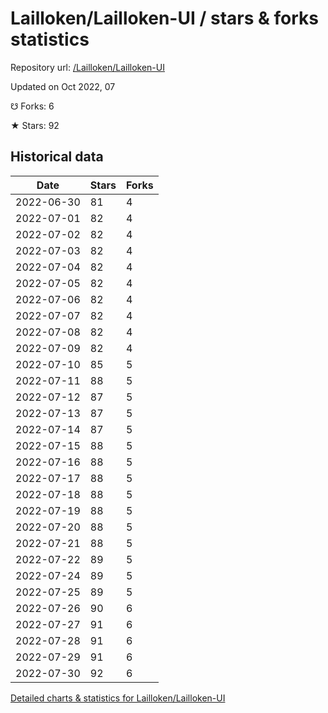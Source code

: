 # Lailloken/Lailloken-UI / stars & forks statistics

Repository url: [/Lailloken/Lailloken-UI](https://github.com/Lailloken/Lailloken-UI)

Updated on Oct 2022, 07

☋ Forks: 6

★ Stars: 92

## Historical data
| Date | Stars | Forks |
|------|-------|-------|
| 2022-06-30 | 81 | 4 | 
| 2022-07-01 | 82 | 4 | 
| 2022-07-02 | 82 | 4 | 
| 2022-07-03 | 82 | 4 | 
| 2022-07-04 | 82 | 4 | 
| 2022-07-05 | 82 | 4 | 
| 2022-07-06 | 82 | 4 | 
| 2022-07-07 | 82 | 4 | 
| 2022-07-08 | 82 | 4 | 
| 2022-07-09 | 82 | 4 | 
| 2022-07-10 | 85 | 5 | 
| 2022-07-11 | 88 | 5 | 
| 2022-07-12 | 87 | 5 | 
| 2022-07-13 | 87 | 5 | 
| 2022-07-14 | 87 | 5 | 
| 2022-07-15 | 88 | 5 | 
| 2022-07-16 | 88 | 5 | 
| 2022-07-17 | 88 | 5 | 
| 2022-07-18 | 88 | 5 | 
| 2022-07-19 | 88 | 5 | 
| 2022-07-20 | 88 | 5 | 
| 2022-07-21 | 88 | 5 | 
| 2022-07-22 | 89 | 5 | 
| 2022-07-24 | 89 | 5 | 
| 2022-07-25 | 89 | 5 | 
| 2022-07-26 | 90 | 6 | 
| 2022-07-27 | 91 | 6 | 
| 2022-07-28 | 91 | 6 | 
| 2022-07-29 | 91 | 6 | 
| 2022-07-30 | 92 | 6 | 


[Detailed charts & statistics for Lailloken/Lailloken-UI](https://reviewgithub.com/rep/Lailloken/Lailloken-UI)
